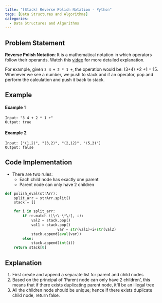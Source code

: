 ```yaml
---
title: "[Stack] Reverse Polish Notation - Python"
tags: [Data Structures and Algorithms]
categories:
  - Data Structures and Algorithms
---
```



## Problem Statement
**Reverse Polish Notation**: It is a mathematical notation in which operators follow their operands. Watch this [video](https://www.youtube.com/watch?v=qN8LPIcY6K4) for more detailed explanation.

For example, given `3 4 + 2 * 1 +`, the operation would be: (3+4) *2 +1 = 15.
Whenever we see a number, we push to stack and if an operator, pop and perform the calculation and push it back to stack.



## Example
#### Example 1
```
Input: "3 4 + 2 * 1 +"
Output: true
```

#### Example 2
```
Input: ["(1,2)", "(3,2)", "(2,12)", "(5,2)"] 
Output: false
```

## Code Implementation
- There are two rules:
  - Each child node has exactly one parent
  - Parent node can only have 2 children

```python
def polish_eval(strArr):
    split_arr = strArr.split()
    stack = []

    for i in split_arr:
        if re.match ([\+\-\*\/], i):
            val2 = stack.pop()
            val1 = stack.pop()
						var = str(val1)+i+str(val2)
            stack.append(eval(var))
        else:
            stack.append(int(i))
    return stack[0]
```


## Explanation
1. First create and append a separate list for parent and child nodes
2. Based on the principal of 'Parent node can only have 2 children', this means that if there exists duplicating parent node, it'll be an illegal tree
3. All the children node should be unique; hence if there exists duplicate child node, return false.
